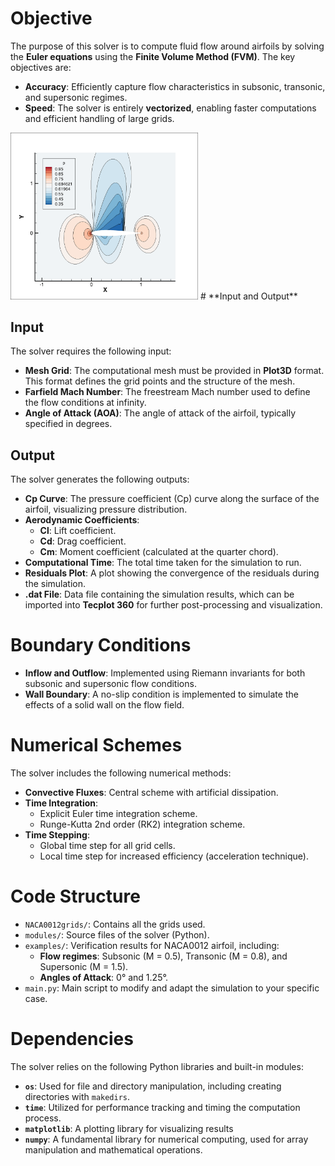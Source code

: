 # **Objective**  

The purpose of this solver is to compute fluid flow around airfoils by solving the **Euler equations** using the **Finite Volume Method (FVM)**. The key objectives are:  

- **Accuracy**: Efficiently capture flow characteristics in subsonic, transonic, and supersonic regimes.  
- **Speed**: The solver is entirely **vectorized**, enabling faster computations and efficient handling of large grids.

<img src="examples/NACA0012_M0.8/AOA_1.25/images/pressure.png" alt="Pressure field for M=0.8, AOA = 1.25°" width="300"/>
# **Input and Output**

## **Input**  
The solver requires the following input:  
- **Mesh Grid**: The computational mesh must be provided in **Plot3D** format. This format defines the grid points and the structure of the mesh.  
- **Farfield Mach Number**: The freestream Mach number used to define the flow conditions at infinity.  
- **Angle of Attack (AOA)**: The angle of attack of the airfoil, typically specified in degrees.  

## **Output**  
The solver generates the following outputs:  
- **Cp Curve**: The pressure coefficient (Cp) curve along the surface of the airfoil, visualizing pressure distribution.  
- **Aerodynamic Coefficients**:  
  - **Cl**: Lift coefficient.  
  - **Cd**: Drag coefficient.  
  - **Cm**: Moment coefficient (calculated at the quarter chord).  
- **Computational Time**: The total time taken for the simulation to run.  
- **Residuals Plot**: A plot showing the convergence of the residuals during the simulation.  
- **.dat File**: Data file containing the simulation results, which can be imported into **Tecplot 360** for further post-processing and visualization.


# **Boundary Conditions**  
- **Inflow and Outflow**: Implemented using Riemann invariants for both subsonic and supersonic flow conditions.  
- **Wall Boundary**: A no-slip condition is implemented to simulate the effects of a solid wall on the flow field.  

# **Numerical Schemes**  
The solver includes the following numerical methods:  

- **Convective Fluxes**: Central scheme with artificial dissipation.  
- **Time Integration**:  
  - Explicit Euler time integration scheme.  
  - Runge-Kutta 2nd order (RK2) integration scheme.  
- **Time Stepping**:  
  - Global time step for all grid cells.  
  - Local time step for increased efficiency (acceleration technique).  

# **Code Structure**  
- `NACA0012grids/`: Contains all the grids used.  
- `modules/`: Source files of the solver (Python).  
- `examples/`: Verification results for NACA0012 airfoil, including:  
  - **Flow regimes**: Subsonic \(M = 0.5\), Transonic \(M = 0.8\), and Supersonic \(M = 1.5\).  
  - **Angles of Attack**:  0° and 1.25°.  
- `main.py`: Main script to modify and adapt the simulation to your specific case.  

# **Dependencies**  

The solver relies on the following Python libraries and built-in modules:

- **`os`**: Used for file and directory manipulation, including creating directories with `makedirs`.  
- **`time`**: Utilized for performance tracking and timing the computation process.  
- **`matplotlib`**: A plotting library for visualizing results
- **`numpy`**: A fundamental library for numerical computing, used for array manipulation and mathematical operations.

